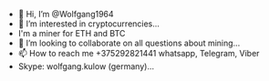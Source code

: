 - 👋 Hi, I’m @Wolfgang1964
- 👀 I’m interested in cryptocurrencies...
- I'm a miner for ETH and BTC
- 💞️ I’m looking to collaborate on all questions about mining...
- 📫 How to reach me +375292821441 whatsapp, Telegram, Viber
- Skype: wolfgang.kulow (germany)...

<!---
Wolfgang1964/Wolfgang1964 is a ✨ special ✨ repository because its `README.md` (this file) appears on your GitHub profile.
You can click the Preview link to take a look at your changes.
--->
